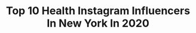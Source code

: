 ---
title: Top 10 Health Instagram Influencers In New York In 2020
description: >-
  Find top health Instagram influencers in New York in 2020. Most popular hashtags: #love #health #newyork #quarantine.
platform: Instagram
profiles:
  - username: "cheryl.tv"
    fullname: >-
      Cheryl Martinez®🎙
    location: "United States"
    followers: 61869
    engagement: 70
    commentsToLikes: 0.156149
    avatar: "https://scontent-ams4-1.cdninstagram.com/v/t51.2885-19/s320x320/66047497_488110848630158_6862836368632971264_n.jpg?_nc_ht=scontent-ams4-1.cdninstagram.com&_nc_ohc=jXEvLncFXfUAX88jRrE&oh=6b1fd62f57a003db614e83f20038e0ba&oe=5EB5D644"
    verified: false
    hashtags: "#dream, #jetsetter, #motorsport, #veganinspiration"
  - username: "lukewessman"
    fullname: >-
      𝐋𝐮𝐤𝐞 𝐖𝐞𝐬𝐬𝐦𝐚𝐧
    location: "United States"
    followers: 75366
    engagement: 155
    commentsToLikes: 0.044214
    avatar: "https://scontent-lhr8-1.cdninstagram.com/v/t51.2885-19/s320x320/19984214_390364808026744_837183005385555968_a.jpg?_nc_ht=scontent-lhr8-1.cdninstagram.com&_nc_ohc=24EsXcPo5JUAX_6DtFO&oh=0722a2dba516b924af58cdc8f41d8f88&oe=5EB9CAF6"
    verified: true
    hashtags: "#virginmary, #slumericanlife, #banner, #photographers"
  - username: "feedyourglow"
    fullname: >-
      Sua Park
    location: "United States"
    followers: 91661
    engagement: 192
    commentsToLikes: 0.035410
    avatar: "https://scontent-lhr8-1.cdninstagram.com/v/t51.2885-19/s320x320/88880223_1676297442511745_150234739083575296_n.jpg?_nc_ht=scontent-lhr8-1.cdninstagram.com&_nc_ohc=ifHnnziB_EYAX9yR5I6&oh=db52f6b3ceba8cf66e07eaab9629730e&oe=5EBC15C6"
    verified: false
    hashtags: "#feedyourglow, #ricemaderighter"
  - username: "benjaminjgoldman"
    fullname: >-
      BENJAMIN J. GOLDMAN
    location: "United States"
    followers: 24362
    engagement: 229
    commentsToLikes: 0.030002
    avatar: "https://scontent-ams4-1.cdninstagram.com/v/t51.2885-19/s320x320/67883705_2088779908083618_8996154681914818560_n.jpg?_nc_ht=scontent-ams4-1.cdninstagram.com&_nc_ohc=KOVri_u3LhEAX8gt44o&oh=0487b1e9159b423e829c301a08bb1869&oe=5EAEB2DE"
    verified: false
    hashtags: ""
  - username: "cbsnewyork"
    fullname: >-
      CBS New York
    location: "United States"
    followers: 31271
    engagement: 78
    commentsToLikes: 0.052440
    avatar: "https://scontent-amt2-1.cdninstagram.com/v/t51.2885-19/s320x320/32475248_184065305580544_7881413924740923392_n.jpg?_nc_ht=scontent-amt2-1.cdninstagram.com&_nc_ohc=D9Tj5hMAE5AAX8iCrBO&oh=529fdc8ee949c400ecd4495e6b06ce55&oe=5EB15F53"
    verified: true
    hashtags: "#fridaynight, #firstresponders, #timessquare, #learningthroughplay"
  - username: "jessicaadamson"
    fullname: >-
      J E S S
    location: "United States"
    followers: 7845
    engagement: 508
    commentsToLikes: 0.094856
    avatar: "https://scontent-lhr8-1.cdninstagram.com/v/t51.2885-19/s320x320/91504236_263773337960532_6021153736464793600_n.jpg?_nc_ht=scontent-lhr8-1.cdninstagram.com&_nc_ohc=R0J4MuKxWJsAX-TxyJ1&oh=ab2e844a36a5e926afceeeb376703079&oe=5EBB328C"
    verified: false
    hashtags: "#sun, #quarantine, #reflection, #couplegoals"
  - username: "ashleymlands"
    fullname: >-
      ASHLEY M. LANDS ✖️𝙉𝙔𝘾✖️
    location: "United States"
    followers: 47277
    engagement: 257
    commentsToLikes: 0.051117
    avatar: "https://scontent-lhr8-1.cdninstagram.com/v/t51.2885-19/s320x320/92348603_319555922345028_2375856602545651712_n.jpg?_nc_ht=scontent-lhr8-1.cdninstagram.com&_nc_ohc=fqmknITvL0sAX9fSPE1&oh=f5ac2f2089d2a74f17f0d32324a905b4&oe=5EBBCAAD"
    verified: false
    hashtags: "#city, #exumas, #glamour, #strength"
  - username: "dominiquevblake"
    fullname: >-
      Dominique Blake, Oly
    location: "United States"
    followers: 69224
    engagement: 274
    commentsToLikes: 0.046294
    avatar: "https://scontent-lhr8-1.cdninstagram.com/v/t51.2885-19/s320x320/61051322_854514711559338_3530409142457991168_n.jpg?_nc_ht=scontent-lhr8-1.cdninstagram.com&_nc_ohc=gevt5ff7tAMAX8-pU7o&oh=dddc7c8d6fcbe93274c187471d9decb2&oe=5EB8F815"
    verified: true
    hashtags: "#instagram, #gorgeous, #fitnesslifestyle, #somethingnew"
  - username: "nickdompierre"
    fullname: >-
      Nick Dompierre
    location: "United States"
    followers: 87215
    engagement: 574
    commentsToLikes: 0.040708
    avatar: "https://scontent-lhr8-1.cdninstagram.com/v/t51.2885-19/s320x320/83093889_153743662715564_3491625849768116224_n.jpg?_nc_ht=scontent-lhr8-1.cdninstagram.com&_nc_ohc=L95cpWCvzgAAX8pAZGr&oh=7cf966f832919cbbd62c945204c6848d&oe=5EBC45AF"
    verified: false
    hashtags: "#physique, #positivity, #lifegains, #motivated"
  - username: "theeditorialnail"
    fullname: >-
      TEN by Gracie J 🇭🇹
    location: "United States"
    followers: 27769
    engagement: 288
    commentsToLikes: 0.062443
    avatar: "https://scontent-lhr8-1.cdninstagram.com/v/t51.2885-19/s320x320/81038598_238701843778623_2060646410071572480_n.jpg?_nc_ht=scontent-lhr8-1.cdninstagram.com&_nc_ohc=BMkzjhSEEzcAX-d-EjG&oh=fc799d90a67672083a96ff680243ee4f&oe=5EBC1388"
    verified: false
    hashtags: "#hydrate, #nailswag, #naturalhair, #saturdayvibes"
---